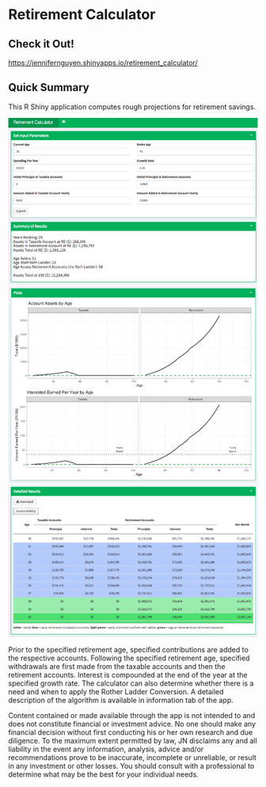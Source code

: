 # Retirement Calculator

## Check it Out!

<https://jennifernguyen.shinyapps.io/retirement_calculator/>


## Quick Summary

This R Shiny application computes rough projections for retirement savings. 

![screenshot of display 1](images/app_screenshot1.jpg)
![screenshot of display 2](images/app_screenshot2.jpg)
![screenshot of display 3](images/app_screenshot3.jpg)

Prior to the specified retirement age, specified contributions are added to the respective accounts. Following the specified retirement age, specified withdrawals are first made from the taxable accounts and then the retirement accounts. Interest is compounded at the end of the year at the specified growth rate. The calculator can also determine whether there is a need and when to apply the Rother Ladder Conversion. A detailed description of the algorithm is available in information tab of the app.

Content contained or made available through the app is not intended to and does not constitute financial or investment advice. No one should make any financial decision without first conducting his or her own research and due diligence. To the maximum extent permitted by law, JN disclaims any and all liability in the event any information, analysis, advice and/or recommendations prove to be inaccurate, incomplete or unreliable, or result in any investment or other losses. You should consult with a professional to determine what may be the best for your individual needs.
